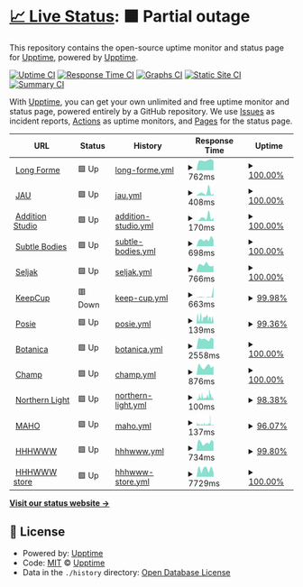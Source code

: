 # [📈 Live Status](https://upptime.github.io/upptime): <!--live status--> **🟧 Partial outage**

This repository contains the open-source uptime monitor and status page for [Upptime](https://upptime.js.org), powered by [Upptime](https://github.com/upptime/upptime).

[![Uptime CI](https://github.com/longforme/longforme-uptime-monitor/workflows/Uptime%20CI/badge.svg)](https://github.com/longforme/longforme-uptime-monitor/actions?query=workflow%3A%22Uptime+CI%22)
[![Response Time CI](https://github.com/longforme/longforme-uptime-monitor/workflows/Response%20Time%20CI/badge.svg)](https://github.com/longforme/longforme-uptime-monitor/actions?query=workflow%3A%22Response+Time+CI%22)
[![Graphs CI](https://github.com/longforme/longforme-uptime-monitor/workflows/Graphs%20CI/badge.svg)](https://github.com/longforme/longforme-uptime-monitor/actions?query=workflow%3A%22Graphs+CI%22)
[![Static Site CI](https://github.com/longforme/longforme-uptime-monitor/workflows/Static%20Site%20CI/badge.svg)](https://github.com/longforme/longforme-uptime-monitor/actions?query=workflow%3A%22Static+Site+CI%22)
[![Summary CI](https://github.com/longforme/longforme-uptime-monitor/workflows/Summary%20CI/badge.svg)](https://github.com/longforme/longforme-uptime-monitor/actions?query=workflow%3A%22Summary+CI%22)

With [Upptime](https://upptime.js.org), you can get your own unlimited and free uptime monitor and status page, powered entirely by a GitHub repository. We use [Issues](https://github.com/upptime/upptime/issues) as incident reports, [Actions](https://github.com/longforme/longforme-uptime-monitor/actions) as uptime monitors, and [Pages](https://upptime.github.io/upptime) for the status page.

<!--start: status pages-->
<!-- This summary is generated by Upptime (https://github.com/upptime/upptime) -->
<!-- Do not edit this manually, your changes will be overwritten -->
<!-- prettier-ignore -->
| URL | Status | History | Response Time | Uptime |
| --- | ------ | ------- | ------------- | ------ |
| <img alt="" src="https://favicons.githubusercontent.com/longforme.com" height="13"> [Long Forme](https://longforme.com) | 🟩 Up | [long-forme.yml](https://github.com/longforme/longforme-uptime-monitor/commits/HEAD/history/long-forme.yml) | <details><summary><img alt="Response time graph" src="./graphs/long-forme/response-time-week.png" height="20"> 762ms</summary><br><a href="https://longforme.github.io/longforme-uptime-monitor/history/long-forme"><img alt="Response time 1347" src="https://img.shields.io/endpoint?url=https%3A%2F%2Fraw.githubusercontent.com%2Flongforme%2Flongforme-uptime-monitor%2FHEAD%2Fapi%2Flong-forme%2Fresponse-time.json"></a><br><a href="https://longforme.github.io/longforme-uptime-monitor/history/long-forme"><img alt="24-hour response time 715" src="https://img.shields.io/endpoint?url=https%3A%2F%2Fraw.githubusercontent.com%2Flongforme%2Flongforme-uptime-monitor%2FHEAD%2Fapi%2Flong-forme%2Fresponse-time-day.json"></a><br><a href="https://longforme.github.io/longforme-uptime-monitor/history/long-forme"><img alt="7-day response time 762" src="https://img.shields.io/endpoint?url=https%3A%2F%2Fraw.githubusercontent.com%2Flongforme%2Flongforme-uptime-monitor%2FHEAD%2Fapi%2Flong-forme%2Fresponse-time-week.json"></a><br><a href="https://longforme.github.io/longforme-uptime-monitor/history/long-forme"><img alt="30-day response time 968" src="https://img.shields.io/endpoint?url=https%3A%2F%2Fraw.githubusercontent.com%2Flongforme%2Flongforme-uptime-monitor%2FHEAD%2Fapi%2Flong-forme%2Fresponse-time-month.json"></a><br><a href="https://longforme.github.io/longforme-uptime-monitor/history/long-forme"><img alt="1-year response time 1347" src="https://img.shields.io/endpoint?url=https%3A%2F%2Fraw.githubusercontent.com%2Flongforme%2Flongforme-uptime-monitor%2FHEAD%2Fapi%2Flong-forme%2Fresponse-time-year.json"></a></details> | <details><summary><a href="https://longforme.github.io/longforme-uptime-monitor/history/long-forme">100.00%</a></summary><a href="https://longforme.github.io/longforme-uptime-monitor/history/long-forme"><img alt="All-time uptime 99.97%" src="https://img.shields.io/endpoint?url=https%3A%2F%2Fraw.githubusercontent.com%2Flongforme%2Flongforme-uptime-monitor%2FHEAD%2Fapi%2Flong-forme%2Fuptime.json"></a><br><a href="https://longforme.github.io/longforme-uptime-monitor/history/long-forme"><img alt="24-hour uptime 100.00%" src="https://img.shields.io/endpoint?url=https%3A%2F%2Fraw.githubusercontent.com%2Flongforme%2Flongforme-uptime-monitor%2FHEAD%2Fapi%2Flong-forme%2Fuptime-day.json"></a><br><a href="https://longforme.github.io/longforme-uptime-monitor/history/long-forme"><img alt="7-day uptime 100.00%" src="https://img.shields.io/endpoint?url=https%3A%2F%2Fraw.githubusercontent.com%2Flongforme%2Flongforme-uptime-monitor%2FHEAD%2Fapi%2Flong-forme%2Fuptime-week.json"></a><br><a href="https://longforme.github.io/longforme-uptime-monitor/history/long-forme"><img alt="30-day uptime 100.00%" src="https://img.shields.io/endpoint?url=https%3A%2F%2Fraw.githubusercontent.com%2Flongforme%2Flongforme-uptime-monitor%2FHEAD%2Fapi%2Flong-forme%2Fuptime-month.json"></a><br><a href="https://longforme.github.io/longforme-uptime-monitor/history/long-forme"><img alt="1-year uptime 99.97%" src="https://img.shields.io/endpoint?url=https%3A%2F%2Fraw.githubusercontent.com%2Flongforme%2Flongforme-uptime-monitor%2FHEAD%2Fapi%2Flong-forme%2Fuptime-year.json"></a></details>
| <img alt="" src="https://favicons.githubusercontent.com/www.jau.co.jp" height="13"> [JAU](https://www.jau.co.jp) | 🟩 Up | [jau.yml](https://github.com/longforme/longforme-uptime-monitor/commits/HEAD/history/jau.yml) | <details><summary><img alt="Response time graph" src="./graphs/jau/response-time-week.png" height="20"> 408ms</summary><br><a href="https://longforme.github.io/longforme-uptime-monitor/history/jau"><img alt="Response time 1452" src="https://img.shields.io/endpoint?url=https%3A%2F%2Fraw.githubusercontent.com%2Flongforme%2Flongforme-uptime-monitor%2FHEAD%2Fapi%2Fjau%2Fresponse-time.json"></a><br><a href="https://longforme.github.io/longforme-uptime-monitor/history/jau"><img alt="24-hour response time 240" src="https://img.shields.io/endpoint?url=https%3A%2F%2Fraw.githubusercontent.com%2Flongforme%2Flongforme-uptime-monitor%2FHEAD%2Fapi%2Fjau%2Fresponse-time-day.json"></a><br><a href="https://longforme.github.io/longforme-uptime-monitor/history/jau"><img alt="7-day response time 408" src="https://img.shields.io/endpoint?url=https%3A%2F%2Fraw.githubusercontent.com%2Flongforme%2Flongforme-uptime-monitor%2FHEAD%2Fapi%2Fjau%2Fresponse-time-week.json"></a><br><a href="https://longforme.github.io/longforme-uptime-monitor/history/jau"><img alt="30-day response time 318" src="https://img.shields.io/endpoint?url=https%3A%2F%2Fraw.githubusercontent.com%2Flongforme%2Flongforme-uptime-monitor%2FHEAD%2Fapi%2Fjau%2Fresponse-time-month.json"></a><br><a href="https://longforme.github.io/longforme-uptime-monitor/history/jau"><img alt="1-year response time 1452" src="https://img.shields.io/endpoint?url=https%3A%2F%2Fraw.githubusercontent.com%2Flongforme%2Flongforme-uptime-monitor%2FHEAD%2Fapi%2Fjau%2Fresponse-time-year.json"></a></details> | <details><summary><a href="https://longforme.github.io/longforme-uptime-monitor/history/jau">100.00%</a></summary><a href="https://longforme.github.io/longforme-uptime-monitor/history/jau"><img alt="All-time uptime 99.94%" src="https://img.shields.io/endpoint?url=https%3A%2F%2Fraw.githubusercontent.com%2Flongforme%2Flongforme-uptime-monitor%2FHEAD%2Fapi%2Fjau%2Fuptime.json"></a><br><a href="https://longforme.github.io/longforme-uptime-monitor/history/jau"><img alt="24-hour uptime 100.00%" src="https://img.shields.io/endpoint?url=https%3A%2F%2Fraw.githubusercontent.com%2Flongforme%2Flongforme-uptime-monitor%2FHEAD%2Fapi%2Fjau%2Fuptime-day.json"></a><br><a href="https://longforme.github.io/longforme-uptime-monitor/history/jau"><img alt="7-day uptime 100.00%" src="https://img.shields.io/endpoint?url=https%3A%2F%2Fraw.githubusercontent.com%2Flongforme%2Flongforme-uptime-monitor%2FHEAD%2Fapi%2Fjau%2Fuptime-week.json"></a><br><a href="https://longforme.github.io/longforme-uptime-monitor/history/jau"><img alt="30-day uptime 100.00%" src="https://img.shields.io/endpoint?url=https%3A%2F%2Fraw.githubusercontent.com%2Flongforme%2Flongforme-uptime-monitor%2FHEAD%2Fapi%2Fjau%2Fuptime-month.json"></a><br><a href="https://longforme.github.io/longforme-uptime-monitor/history/jau"><img alt="1-year uptime 99.94%" src="https://img.shields.io/endpoint?url=https%3A%2F%2Fraw.githubusercontent.com%2Flongforme%2Flongforme-uptime-monitor%2FHEAD%2Fapi%2Fjau%2Fuptime-year.json"></a></details>
| <img alt="" src="https://favicons.githubusercontent.com/additionstudio.jau.co.jp" height="13"> [Addition Studio](https://additionstudio.jau.co.jp) | 🟩 Up | [addition-studio.yml](https://github.com/longforme/longforme-uptime-monitor/commits/HEAD/history/addition-studio.yml) | <details><summary><img alt="Response time graph" src="./graphs/addition-studio/response-time-week.png" height="20"> 170ms</summary><br><a href="https://longforme.github.io/longforme-uptime-monitor/history/addition-studio"><img alt="Response time 2399" src="https://img.shields.io/endpoint?url=https%3A%2F%2Fraw.githubusercontent.com%2Flongforme%2Flongforme-uptime-monitor%2FHEAD%2Fapi%2Faddition-studio%2Fresponse-time.json"></a><br><a href="https://longforme.github.io/longforme-uptime-monitor/history/addition-studio"><img alt="24-hour response time 164" src="https://img.shields.io/endpoint?url=https%3A%2F%2Fraw.githubusercontent.com%2Flongforme%2Flongforme-uptime-monitor%2FHEAD%2Fapi%2Faddition-studio%2Fresponse-time-day.json"></a><br><a href="https://longforme.github.io/longforme-uptime-monitor/history/addition-studio"><img alt="7-day response time 170" src="https://img.shields.io/endpoint?url=https%3A%2F%2Fraw.githubusercontent.com%2Flongforme%2Flongforme-uptime-monitor%2FHEAD%2Fapi%2Faddition-studio%2Fresponse-time-week.json"></a><br><a href="https://longforme.github.io/longforme-uptime-monitor/history/addition-studio"><img alt="30-day response time 157" src="https://img.shields.io/endpoint?url=https%3A%2F%2Fraw.githubusercontent.com%2Flongforme%2Flongforme-uptime-monitor%2FHEAD%2Fapi%2Faddition-studio%2Fresponse-time-month.json"></a><br><a href="https://longforme.github.io/longforme-uptime-monitor/history/addition-studio"><img alt="1-year response time 2399" src="https://img.shields.io/endpoint?url=https%3A%2F%2Fraw.githubusercontent.com%2Flongforme%2Flongforme-uptime-monitor%2FHEAD%2Fapi%2Faddition-studio%2Fresponse-time-year.json"></a></details> | <details><summary><a href="https://longforme.github.io/longforme-uptime-monitor/history/addition-studio">100.00%</a></summary><a href="https://longforme.github.io/longforme-uptime-monitor/history/addition-studio"><img alt="All-time uptime 99.86%" src="https://img.shields.io/endpoint?url=https%3A%2F%2Fraw.githubusercontent.com%2Flongforme%2Flongforme-uptime-monitor%2FHEAD%2Fapi%2Faddition-studio%2Fuptime.json"></a><br><a href="https://longforme.github.io/longforme-uptime-monitor/history/addition-studio"><img alt="24-hour uptime 100.00%" src="https://img.shields.io/endpoint?url=https%3A%2F%2Fraw.githubusercontent.com%2Flongforme%2Flongforme-uptime-monitor%2FHEAD%2Fapi%2Faddition-studio%2Fuptime-day.json"></a><br><a href="https://longforme.github.io/longforme-uptime-monitor/history/addition-studio"><img alt="7-day uptime 100.00%" src="https://img.shields.io/endpoint?url=https%3A%2F%2Fraw.githubusercontent.com%2Flongforme%2Flongforme-uptime-monitor%2FHEAD%2Fapi%2Faddition-studio%2Fuptime-week.json"></a><br><a href="https://longforme.github.io/longforme-uptime-monitor/history/addition-studio"><img alt="30-day uptime 100.00%" src="https://img.shields.io/endpoint?url=https%3A%2F%2Fraw.githubusercontent.com%2Flongforme%2Flongforme-uptime-monitor%2FHEAD%2Fapi%2Faddition-studio%2Fuptime-month.json"></a><br><a href="https://longforme.github.io/longforme-uptime-monitor/history/addition-studio"><img alt="1-year uptime 99.86%" src="https://img.shields.io/endpoint?url=https%3A%2F%2Fraw.githubusercontent.com%2Flongforme%2Flongforme-uptime-monitor%2FHEAD%2Fapi%2Faddition-studio%2Fuptime-year.json"></a></details>
| <img alt="" src="https://favicons.githubusercontent.com/subtle-bodies.jau.co.jp" height="13"> [Subtle Bodies](https://subtle-bodies.jau.co.jp) | 🟩 Up | [subtle-bodies.yml](https://github.com/longforme/longforme-uptime-monitor/commits/HEAD/history/subtle-bodies.yml) | <details><summary><img alt="Response time graph" src="./graphs/subtle-bodies/response-time-week.png" height="20"> 698ms</summary><br><a href="https://longforme.github.io/longforme-uptime-monitor/history/subtle-bodies"><img alt="Response time 2557" src="https://img.shields.io/endpoint?url=https%3A%2F%2Fraw.githubusercontent.com%2Flongforme%2Flongforme-uptime-monitor%2FHEAD%2Fapi%2Fsubtle-bodies%2Fresponse-time.json"></a><br><a href="https://longforme.github.io/longforme-uptime-monitor/history/subtle-bodies"><img alt="24-hour response time 675" src="https://img.shields.io/endpoint?url=https%3A%2F%2Fraw.githubusercontent.com%2Flongforme%2Flongforme-uptime-monitor%2FHEAD%2Fapi%2Fsubtle-bodies%2Fresponse-time-day.json"></a><br><a href="https://longforme.github.io/longforme-uptime-monitor/history/subtle-bodies"><img alt="7-day response time 698" src="https://img.shields.io/endpoint?url=https%3A%2F%2Fraw.githubusercontent.com%2Flongforme%2Flongforme-uptime-monitor%2FHEAD%2Fapi%2Fsubtle-bodies%2Fresponse-time-week.json"></a><br><a href="https://longforme.github.io/longforme-uptime-monitor/history/subtle-bodies"><img alt="30-day response time 914" src="https://img.shields.io/endpoint?url=https%3A%2F%2Fraw.githubusercontent.com%2Flongforme%2Flongforme-uptime-monitor%2FHEAD%2Fapi%2Fsubtle-bodies%2Fresponse-time-month.json"></a><br><a href="https://longforme.github.io/longforme-uptime-monitor/history/subtle-bodies"><img alt="1-year response time 2557" src="https://img.shields.io/endpoint?url=https%3A%2F%2Fraw.githubusercontent.com%2Flongforme%2Flongforme-uptime-monitor%2FHEAD%2Fapi%2Fsubtle-bodies%2Fresponse-time-year.json"></a></details> | <details><summary><a href="https://longforme.github.io/longforme-uptime-monitor/history/subtle-bodies">100.00%</a></summary><a href="https://longforme.github.io/longforme-uptime-monitor/history/subtle-bodies"><img alt="All-time uptime 99.82%" src="https://img.shields.io/endpoint?url=https%3A%2F%2Fraw.githubusercontent.com%2Flongforme%2Flongforme-uptime-monitor%2FHEAD%2Fapi%2Fsubtle-bodies%2Fuptime.json"></a><br><a href="https://longforme.github.io/longforme-uptime-monitor/history/subtle-bodies"><img alt="24-hour uptime 100.00%" src="https://img.shields.io/endpoint?url=https%3A%2F%2Fraw.githubusercontent.com%2Flongforme%2Flongforme-uptime-monitor%2FHEAD%2Fapi%2Fsubtle-bodies%2Fuptime-day.json"></a><br><a href="https://longforme.github.io/longforme-uptime-monitor/history/subtle-bodies"><img alt="7-day uptime 100.00%" src="https://img.shields.io/endpoint?url=https%3A%2F%2Fraw.githubusercontent.com%2Flongforme%2Flongforme-uptime-monitor%2FHEAD%2Fapi%2Fsubtle-bodies%2Fuptime-week.json"></a><br><a href="https://longforme.github.io/longforme-uptime-monitor/history/subtle-bodies"><img alt="30-day uptime 100.00%" src="https://img.shields.io/endpoint?url=https%3A%2F%2Fraw.githubusercontent.com%2Flongforme%2Flongforme-uptime-monitor%2FHEAD%2Fapi%2Fsubtle-bodies%2Fuptime-month.json"></a><br><a href="https://longforme.github.io/longforme-uptime-monitor/history/subtle-bodies"><img alt="1-year uptime 99.82%" src="https://img.shields.io/endpoint?url=https%3A%2F%2Fraw.githubusercontent.com%2Flongforme%2Flongforme-uptime-monitor%2FHEAD%2Fapi%2Fsubtle-bodies%2Fuptime-year.json"></a></details>
| <img alt="" src="https://favicons.githubusercontent.com/seljak.jau.co.jp" height="13"> [Seljak](https://seljak.jau.co.jp) | 🟩 Up | [seljak.yml](https://github.com/longforme/longforme-uptime-monitor/commits/HEAD/history/seljak.yml) | <details><summary><img alt="Response time graph" src="./graphs/seljak/response-time-week.png" height="20"> 766ms</summary><br><a href="https://longforme.github.io/longforme-uptime-monitor/history/seljak"><img alt="Response time 1718" src="https://img.shields.io/endpoint?url=https%3A%2F%2Fraw.githubusercontent.com%2Flongforme%2Flongforme-uptime-monitor%2FHEAD%2Fapi%2Fseljak%2Fresponse-time.json"></a><br><a href="https://longforme.github.io/longforme-uptime-monitor/history/seljak"><img alt="24-hour response time 683" src="https://img.shields.io/endpoint?url=https%3A%2F%2Fraw.githubusercontent.com%2Flongforme%2Flongforme-uptime-monitor%2FHEAD%2Fapi%2Fseljak%2Fresponse-time-day.json"></a><br><a href="https://longforme.github.io/longforme-uptime-monitor/history/seljak"><img alt="7-day response time 766" src="https://img.shields.io/endpoint?url=https%3A%2F%2Fraw.githubusercontent.com%2Flongforme%2Flongforme-uptime-monitor%2FHEAD%2Fapi%2Fseljak%2Fresponse-time-week.json"></a><br><a href="https://longforme.github.io/longforme-uptime-monitor/history/seljak"><img alt="30-day response time 885" src="https://img.shields.io/endpoint?url=https%3A%2F%2Fraw.githubusercontent.com%2Flongforme%2Flongforme-uptime-monitor%2FHEAD%2Fapi%2Fseljak%2Fresponse-time-month.json"></a><br><a href="https://longforme.github.io/longforme-uptime-monitor/history/seljak"><img alt="1-year response time 1718" src="https://img.shields.io/endpoint?url=https%3A%2F%2Fraw.githubusercontent.com%2Flongforme%2Flongforme-uptime-monitor%2FHEAD%2Fapi%2Fseljak%2Fresponse-time-year.json"></a></details> | <details><summary><a href="https://longforme.github.io/longforme-uptime-monitor/history/seljak">100.00%</a></summary><a href="https://longforme.github.io/longforme-uptime-monitor/history/seljak"><img alt="All-time uptime 99.92%" src="https://img.shields.io/endpoint?url=https%3A%2F%2Fraw.githubusercontent.com%2Flongforme%2Flongforme-uptime-monitor%2FHEAD%2Fapi%2Fseljak%2Fuptime.json"></a><br><a href="https://longforme.github.io/longforme-uptime-monitor/history/seljak"><img alt="24-hour uptime 100.00%" src="https://img.shields.io/endpoint?url=https%3A%2F%2Fraw.githubusercontent.com%2Flongforme%2Flongforme-uptime-monitor%2FHEAD%2Fapi%2Fseljak%2Fuptime-day.json"></a><br><a href="https://longforme.github.io/longforme-uptime-monitor/history/seljak"><img alt="7-day uptime 100.00%" src="https://img.shields.io/endpoint?url=https%3A%2F%2Fraw.githubusercontent.com%2Flongforme%2Flongforme-uptime-monitor%2FHEAD%2Fapi%2Fseljak%2Fuptime-week.json"></a><br><a href="https://longforme.github.io/longforme-uptime-monitor/history/seljak"><img alt="30-day uptime 100.00%" src="https://img.shields.io/endpoint?url=https%3A%2F%2Fraw.githubusercontent.com%2Flongforme%2Flongforme-uptime-monitor%2FHEAD%2Fapi%2Fseljak%2Fuptime-month.json"></a><br><a href="https://longforme.github.io/longforme-uptime-monitor/history/seljak"><img alt="1-year uptime 99.92%" src="https://img.shields.io/endpoint?url=https%3A%2F%2Fraw.githubusercontent.com%2Flongforme%2Flongforme-uptime-monitor%2FHEAD%2Fapi%2Fseljak%2Fuptime-year.json"></a></details>
| <img alt="" src="https://favicons.githubusercontent.com/keepcup.eco.jau.co.jp" height="13"> [KeepCup](https://keepcup.eco.jau.co.jp) | 🟥 Down | [keep-cup.yml](https://github.com/longforme/longforme-uptime-monitor/commits/HEAD/history/keep-cup.yml) | <details><summary><img alt="Response time graph" src="./graphs/keep-cup/response-time-week.png" height="20"> 663ms</summary><br><a href="https://longforme.github.io/longforme-uptime-monitor/history/keep-cup"><img alt="Response time 185" src="https://img.shields.io/endpoint?url=https%3A%2F%2Fraw.githubusercontent.com%2Flongforme%2Flongforme-uptime-monitor%2FHEAD%2Fapi%2Fkeep-cup%2Fresponse-time.json"></a><br><a href="https://longforme.github.io/longforme-uptime-monitor/history/keep-cup"><img alt="24-hour response time 3913" src="https://img.shields.io/endpoint?url=https%3A%2F%2Fraw.githubusercontent.com%2Flongforme%2Flongforme-uptime-monitor%2FHEAD%2Fapi%2Fkeep-cup%2Fresponse-time-day.json"></a><br><a href="https://longforme.github.io/longforme-uptime-monitor/history/keep-cup"><img alt="7-day response time 663" src="https://img.shields.io/endpoint?url=https%3A%2F%2Fraw.githubusercontent.com%2Flongforme%2Flongforme-uptime-monitor%2FHEAD%2Fapi%2Fkeep-cup%2Fresponse-time-week.json"></a><br><a href="https://longforme.github.io/longforme-uptime-monitor/history/keep-cup"><img alt="30-day response time 209" src="https://img.shields.io/endpoint?url=https%3A%2F%2Fraw.githubusercontent.com%2Flongforme%2Flongforme-uptime-monitor%2FHEAD%2Fapi%2Fkeep-cup%2Fresponse-time-month.json"></a><br><a href="https://longforme.github.io/longforme-uptime-monitor/history/keep-cup"><img alt="1-year response time 185" src="https://img.shields.io/endpoint?url=https%3A%2F%2Fraw.githubusercontent.com%2Flongforme%2Flongforme-uptime-monitor%2FHEAD%2Fapi%2Fkeep-cup%2Fresponse-time-year.json"></a></details> | <details><summary><a href="https://longforme.github.io/longforme-uptime-monitor/history/keep-cup">99.98%</a></summary><a href="https://longforme.github.io/longforme-uptime-monitor/history/keep-cup"><img alt="All-time uptime 99.70%" src="https://img.shields.io/endpoint?url=https%3A%2F%2Fraw.githubusercontent.com%2Flongforme%2Flongforme-uptime-monitor%2FHEAD%2Fapi%2Fkeep-cup%2Fuptime.json"></a><br><a href="https://longforme.github.io/longforme-uptime-monitor/history/keep-cup"><img alt="24-hour uptime 99.89%" src="https://img.shields.io/endpoint?url=https%3A%2F%2Fraw.githubusercontent.com%2Flongforme%2Flongforme-uptime-monitor%2FHEAD%2Fapi%2Fkeep-cup%2Fuptime-day.json"></a><br><a href="https://longforme.github.io/longforme-uptime-monitor/history/keep-cup"><img alt="7-day uptime 99.98%" src="https://img.shields.io/endpoint?url=https%3A%2F%2Fraw.githubusercontent.com%2Flongforme%2Flongforme-uptime-monitor%2FHEAD%2Fapi%2Fkeep-cup%2Fuptime-week.json"></a><br><a href="https://longforme.github.io/longforme-uptime-monitor/history/keep-cup"><img alt="30-day uptime 98.07%" src="https://img.shields.io/endpoint?url=https%3A%2F%2Fraw.githubusercontent.com%2Flongforme%2Flongforme-uptime-monitor%2FHEAD%2Fapi%2Fkeep-cup%2Fuptime-month.json"></a><br><a href="https://longforme.github.io/longforme-uptime-monitor/history/keep-cup"><img alt="1-year uptime 99.70%" src="https://img.shields.io/endpoint?url=https%3A%2F%2Fraw.githubusercontent.com%2Flongforme%2Flongforme-uptime-monitor%2FHEAD%2Fapi%2Fkeep-cup%2Fuptime-year.json"></a></details>
| <img alt="" src="https://favicons.githubusercontent.com/posie.jau.co.jp" height="13"> [Posie](https://posie.jau.co.jp) | 🟩 Up | [posie.yml](https://github.com/longforme/longforme-uptime-monitor/commits/HEAD/history/posie.yml) | <details><summary><img alt="Response time graph" src="./graphs/posie/response-time-week.png" height="20"> 139ms</summary><br><a href="https://longforme.github.io/longforme-uptime-monitor/history/posie"><img alt="Response time 159" src="https://img.shields.io/endpoint?url=https%3A%2F%2Fraw.githubusercontent.com%2Flongforme%2Flongforme-uptime-monitor%2FHEAD%2Fapi%2Fposie%2Fresponse-time.json"></a><br><a href="https://longforme.github.io/longforme-uptime-monitor/history/posie"><img alt="24-hour response time 97" src="https://img.shields.io/endpoint?url=https%3A%2F%2Fraw.githubusercontent.com%2Flongforme%2Flongforme-uptime-monitor%2FHEAD%2Fapi%2Fposie%2Fresponse-time-day.json"></a><br><a href="https://longforme.github.io/longforme-uptime-monitor/history/posie"><img alt="7-day response time 139" src="https://img.shields.io/endpoint?url=https%3A%2F%2Fraw.githubusercontent.com%2Flongforme%2Flongforme-uptime-monitor%2FHEAD%2Fapi%2Fposie%2Fresponse-time-week.json"></a><br><a href="https://longforme.github.io/longforme-uptime-monitor/history/posie"><img alt="30-day response time 131" src="https://img.shields.io/endpoint?url=https%3A%2F%2Fraw.githubusercontent.com%2Flongforme%2Flongforme-uptime-monitor%2FHEAD%2Fapi%2Fposie%2Fresponse-time-month.json"></a><br><a href="https://longforme.github.io/longforme-uptime-monitor/history/posie"><img alt="1-year response time 159" src="https://img.shields.io/endpoint?url=https%3A%2F%2Fraw.githubusercontent.com%2Flongforme%2Flongforme-uptime-monitor%2FHEAD%2Fapi%2Fposie%2Fresponse-time-year.json"></a></details> | <details><summary><a href="https://longforme.github.io/longforme-uptime-monitor/history/posie">99.36%</a></summary><a href="https://longforme.github.io/longforme-uptime-monitor/history/posie"><img alt="All-time uptime 99.43%" src="https://img.shields.io/endpoint?url=https%3A%2F%2Fraw.githubusercontent.com%2Flongforme%2Flongforme-uptime-monitor%2FHEAD%2Fapi%2Fposie%2Fuptime.json"></a><br><a href="https://longforme.github.io/longforme-uptime-monitor/history/posie"><img alt="24-hour uptime 98.78%" src="https://img.shields.io/endpoint?url=https%3A%2F%2Fraw.githubusercontent.com%2Flongforme%2Flongforme-uptime-monitor%2FHEAD%2Fapi%2Fposie%2Fuptime-day.json"></a><br><a href="https://longforme.github.io/longforme-uptime-monitor/history/posie"><img alt="7-day uptime 99.36%" src="https://img.shields.io/endpoint?url=https%3A%2F%2Fraw.githubusercontent.com%2Flongforme%2Flongforme-uptime-monitor%2FHEAD%2Fapi%2Fposie%2Fuptime-week.json"></a><br><a href="https://longforme.github.io/longforme-uptime-monitor/history/posie"><img alt="30-day uptime 94.40%" src="https://img.shields.io/endpoint?url=https%3A%2F%2Fraw.githubusercontent.com%2Flongforme%2Flongforme-uptime-monitor%2FHEAD%2Fapi%2Fposie%2Fuptime-month.json"></a><br><a href="https://longforme.github.io/longforme-uptime-monitor/history/posie"><img alt="1-year uptime 99.43%" src="https://img.shields.io/endpoint?url=https%3A%2F%2Fraw.githubusercontent.com%2Flongforme%2Flongforme-uptime-monitor%2FHEAD%2Fapi%2Fposie%2Fuptime-year.json"></a></details>
| <img alt="" src="https://favicons.githubusercontent.com/botanica.jau.co.jp" height="13"> [Botanica](https://botanica.jau.co.jp) | 🟩 Up | [botanica.yml](https://github.com/longforme/longforme-uptime-monitor/commits/HEAD/history/botanica.yml) | <details><summary><img alt="Response time graph" src="./graphs/botanica/response-time-week.png" height="20"> 2558ms</summary><br><a href="https://longforme.github.io/longforme-uptime-monitor/history/botanica"><img alt="Response time 4442" src="https://img.shields.io/endpoint?url=https%3A%2F%2Fraw.githubusercontent.com%2Flongforme%2Flongforme-uptime-monitor%2FHEAD%2Fapi%2Fbotanica%2Fresponse-time.json"></a><br><a href="https://longforme.github.io/longforme-uptime-monitor/history/botanica"><img alt="24-hour response time 2517" src="https://img.shields.io/endpoint?url=https%3A%2F%2Fraw.githubusercontent.com%2Flongforme%2Flongforme-uptime-monitor%2FHEAD%2Fapi%2Fbotanica%2Fresponse-time-day.json"></a><br><a href="https://longforme.github.io/longforme-uptime-monitor/history/botanica"><img alt="7-day response time 2558" src="https://img.shields.io/endpoint?url=https%3A%2F%2Fraw.githubusercontent.com%2Flongforme%2Flongforme-uptime-monitor%2FHEAD%2Fapi%2Fbotanica%2Fresponse-time-week.json"></a><br><a href="https://longforme.github.io/longforme-uptime-monitor/history/botanica"><img alt="30-day response time 3049" src="https://img.shields.io/endpoint?url=https%3A%2F%2Fraw.githubusercontent.com%2Flongforme%2Flongforme-uptime-monitor%2FHEAD%2Fapi%2Fbotanica%2Fresponse-time-month.json"></a><br><a href="https://longforme.github.io/longforme-uptime-monitor/history/botanica"><img alt="1-year response time 4442" src="https://img.shields.io/endpoint?url=https%3A%2F%2Fraw.githubusercontent.com%2Flongforme%2Flongforme-uptime-monitor%2FHEAD%2Fapi%2Fbotanica%2Fresponse-time-year.json"></a></details> | <details><summary><a href="https://longforme.github.io/longforme-uptime-monitor/history/botanica">100.00%</a></summary><a href="https://longforme.github.io/longforme-uptime-monitor/history/botanica"><img alt="All-time uptime 99.86%" src="https://img.shields.io/endpoint?url=https%3A%2F%2Fraw.githubusercontent.com%2Flongforme%2Flongforme-uptime-monitor%2FHEAD%2Fapi%2Fbotanica%2Fuptime.json"></a><br><a href="https://longforme.github.io/longforme-uptime-monitor/history/botanica"><img alt="24-hour uptime 100.00%" src="https://img.shields.io/endpoint?url=https%3A%2F%2Fraw.githubusercontent.com%2Flongforme%2Flongforme-uptime-monitor%2FHEAD%2Fapi%2Fbotanica%2Fuptime-day.json"></a><br><a href="https://longforme.github.io/longforme-uptime-monitor/history/botanica"><img alt="7-day uptime 100.00%" src="https://img.shields.io/endpoint?url=https%3A%2F%2Fraw.githubusercontent.com%2Flongforme%2Flongforme-uptime-monitor%2FHEAD%2Fapi%2Fbotanica%2Fuptime-week.json"></a><br><a href="https://longforme.github.io/longforme-uptime-monitor/history/botanica"><img alt="30-day uptime 100.00%" src="https://img.shields.io/endpoint?url=https%3A%2F%2Fraw.githubusercontent.com%2Flongforme%2Flongforme-uptime-monitor%2FHEAD%2Fapi%2Fbotanica%2Fuptime-month.json"></a><br><a href="https://longforme.github.io/longforme-uptime-monitor/history/botanica"><img alt="1-year uptime 99.86%" src="https://img.shields.io/endpoint?url=https%3A%2F%2Fraw.githubusercontent.com%2Flongforme%2Flongforme-uptime-monitor%2FHEAD%2Fapi%2Fbotanica%2Fuptime-year.json"></a></details>
| <img alt="" src="https://favicons.githubusercontent.com/champ.jau.co.jp" height="13"> [Champ](https://champ.jau.co.jp) | 🟩 Up | [champ.yml](https://github.com/longforme/longforme-uptime-monitor/commits/HEAD/history/champ.yml) | <details><summary><img alt="Response time graph" src="./graphs/champ/response-time-week.png" height="20"> 876ms</summary><br><a href="https://longforme.github.io/longforme-uptime-monitor/history/champ"><img alt="Response time 1552" src="https://img.shields.io/endpoint?url=https%3A%2F%2Fraw.githubusercontent.com%2Flongforme%2Flongforme-uptime-monitor%2FHEAD%2Fapi%2Fchamp%2Fresponse-time.json"></a><br><a href="https://longforme.github.io/longforme-uptime-monitor/history/champ"><img alt="24-hour response time 919" src="https://img.shields.io/endpoint?url=https%3A%2F%2Fraw.githubusercontent.com%2Flongforme%2Flongforme-uptime-monitor%2FHEAD%2Fapi%2Fchamp%2Fresponse-time-day.json"></a><br><a href="https://longforme.github.io/longforme-uptime-monitor/history/champ"><img alt="7-day response time 876" src="https://img.shields.io/endpoint?url=https%3A%2F%2Fraw.githubusercontent.com%2Flongforme%2Flongforme-uptime-monitor%2FHEAD%2Fapi%2Fchamp%2Fresponse-time-week.json"></a><br><a href="https://longforme.github.io/longforme-uptime-monitor/history/champ"><img alt="30-day response time 957" src="https://img.shields.io/endpoint?url=https%3A%2F%2Fraw.githubusercontent.com%2Flongforme%2Flongforme-uptime-monitor%2FHEAD%2Fapi%2Fchamp%2Fresponse-time-month.json"></a><br><a href="https://longforme.github.io/longforme-uptime-monitor/history/champ"><img alt="1-year response time 1552" src="https://img.shields.io/endpoint?url=https%3A%2F%2Fraw.githubusercontent.com%2Flongforme%2Flongforme-uptime-monitor%2FHEAD%2Fapi%2Fchamp%2Fresponse-time-year.json"></a></details> | <details><summary><a href="https://longforme.github.io/longforme-uptime-monitor/history/champ">100.00%</a></summary><a href="https://longforme.github.io/longforme-uptime-monitor/history/champ"><img alt="All-time uptime 99.94%" src="https://img.shields.io/endpoint?url=https%3A%2F%2Fraw.githubusercontent.com%2Flongforme%2Flongforme-uptime-monitor%2FHEAD%2Fapi%2Fchamp%2Fuptime.json"></a><br><a href="https://longforme.github.io/longforme-uptime-monitor/history/champ"><img alt="24-hour uptime 100.00%" src="https://img.shields.io/endpoint?url=https%3A%2F%2Fraw.githubusercontent.com%2Flongforme%2Flongforme-uptime-monitor%2FHEAD%2Fapi%2Fchamp%2Fuptime-day.json"></a><br><a href="https://longforme.github.io/longforme-uptime-monitor/history/champ"><img alt="7-day uptime 100.00%" src="https://img.shields.io/endpoint?url=https%3A%2F%2Fraw.githubusercontent.com%2Flongforme%2Flongforme-uptime-monitor%2FHEAD%2Fapi%2Fchamp%2Fuptime-week.json"></a><br><a href="https://longforme.github.io/longforme-uptime-monitor/history/champ"><img alt="30-day uptime 100.00%" src="https://img.shields.io/endpoint?url=https%3A%2F%2Fraw.githubusercontent.com%2Flongforme%2Flongforme-uptime-monitor%2FHEAD%2Fapi%2Fchamp%2Fuptime-month.json"></a><br><a href="https://longforme.github.io/longforme-uptime-monitor/history/champ"><img alt="1-year uptime 99.94%" src="https://img.shields.io/endpoint?url=https%3A%2F%2Fraw.githubusercontent.com%2Flongforme%2Flongforme-uptime-monitor%2FHEAD%2Fapi%2Fchamp%2Fuptime-year.json"></a></details>
| <img alt="" src="https://favicons.githubusercontent.com/northernlight.jau.co.jp" height="13"> [Northern Light](https://northernlight.jau.co.jp) | 🟩 Up | [northern-light.yml](https://github.com/longforme/longforme-uptime-monitor/commits/HEAD/history/northern-light.yml) | <details><summary><img alt="Response time graph" src="./graphs/northern-light/response-time-week.png" height="20"> 100ms</summary><br><a href="https://longforme.github.io/longforme-uptime-monitor/history/northern-light"><img alt="Response time 252" src="https://img.shields.io/endpoint?url=https%3A%2F%2Fraw.githubusercontent.com%2Flongforme%2Flongforme-uptime-monitor%2FHEAD%2Fapi%2Fnorthern-light%2Fresponse-time.json"></a><br><a href="https://longforme.github.io/longforme-uptime-monitor/history/northern-light"><img alt="24-hour response time 96" src="https://img.shields.io/endpoint?url=https%3A%2F%2Fraw.githubusercontent.com%2Flongforme%2Flongforme-uptime-monitor%2FHEAD%2Fapi%2Fnorthern-light%2Fresponse-time-day.json"></a><br><a href="https://longforme.github.io/longforme-uptime-monitor/history/northern-light"><img alt="7-day response time 100" src="https://img.shields.io/endpoint?url=https%3A%2F%2Fraw.githubusercontent.com%2Flongforme%2Flongforme-uptime-monitor%2FHEAD%2Fapi%2Fnorthern-light%2Fresponse-time-week.json"></a><br><a href="https://longforme.github.io/longforme-uptime-monitor/history/northern-light"><img alt="30-day response time 185" src="https://img.shields.io/endpoint?url=https%3A%2F%2Fraw.githubusercontent.com%2Flongforme%2Flongforme-uptime-monitor%2FHEAD%2Fapi%2Fnorthern-light%2Fresponse-time-month.json"></a><br><a href="https://longforme.github.io/longforme-uptime-monitor/history/northern-light"><img alt="1-year response time 252" src="https://img.shields.io/endpoint?url=https%3A%2F%2Fraw.githubusercontent.com%2Flongforme%2Flongforme-uptime-monitor%2FHEAD%2Fapi%2Fnorthern-light%2Fresponse-time-year.json"></a></details> | <details><summary><a href="https://longforme.github.io/longforme-uptime-monitor/history/northern-light">98.38%</a></summary><a href="https://longforme.github.io/longforme-uptime-monitor/history/northern-light"><img alt="All-time uptime 99.50%" src="https://img.shields.io/endpoint?url=https%3A%2F%2Fraw.githubusercontent.com%2Flongforme%2Flongforme-uptime-monitor%2FHEAD%2Fapi%2Fnorthern-light%2Fuptime.json"></a><br><a href="https://longforme.github.io/longforme-uptime-monitor/history/northern-light"><img alt="24-hour uptime 97.70%" src="https://img.shields.io/endpoint?url=https%3A%2F%2Fraw.githubusercontent.com%2Flongforme%2Flongforme-uptime-monitor%2FHEAD%2Fapi%2Fnorthern-light%2Fuptime-day.json"></a><br><a href="https://longforme.github.io/longforme-uptime-monitor/history/northern-light"><img alt="7-day uptime 98.38%" src="https://img.shields.io/endpoint?url=https%3A%2F%2Fraw.githubusercontent.com%2Flongforme%2Flongforme-uptime-monitor%2FHEAD%2Fapi%2Fnorthern-light%2Fuptime-week.json"></a><br><a href="https://longforme.github.io/longforme-uptime-monitor/history/northern-light"><img alt="30-day uptime 97.03%" src="https://img.shields.io/endpoint?url=https%3A%2F%2Fraw.githubusercontent.com%2Flongforme%2Flongforme-uptime-monitor%2FHEAD%2Fapi%2Fnorthern-light%2Fuptime-month.json"></a><br><a href="https://longforme.github.io/longforme-uptime-monitor/history/northern-light"><img alt="1-year uptime 99.50%" src="https://img.shields.io/endpoint?url=https%3A%2F%2Fraw.githubusercontent.com%2Flongforme%2Flongforme-uptime-monitor%2FHEAD%2Fapi%2Fnorthern-light%2Fuptime-year.json"></a></details>
| <img alt="" src="https://favicons.githubusercontent.com/maho.jau.co.jp" height="13"> [MAHO](https://maho.jau.co.jp) | 🟩 Up | [maho.yml](https://github.com/longforme/longforme-uptime-monitor/commits/HEAD/history/maho.yml) | <details><summary><img alt="Response time graph" src="./graphs/maho/response-time-week.png" height="20"> 137ms</summary><br><a href="https://longforme.github.io/longforme-uptime-monitor/history/maho"><img alt="Response time 210" src="https://img.shields.io/endpoint?url=https%3A%2F%2Fraw.githubusercontent.com%2Flongforme%2Flongforme-uptime-monitor%2FHEAD%2Fapi%2Fmaho%2Fresponse-time.json"></a><br><a href="https://longforme.github.io/longforme-uptime-monitor/history/maho"><img alt="24-hour response time 66" src="https://img.shields.io/endpoint?url=https%3A%2F%2Fraw.githubusercontent.com%2Flongforme%2Flongforme-uptime-monitor%2FHEAD%2Fapi%2Fmaho%2Fresponse-time-day.json"></a><br><a href="https://longforme.github.io/longforme-uptime-monitor/history/maho"><img alt="7-day response time 137" src="https://img.shields.io/endpoint?url=https%3A%2F%2Fraw.githubusercontent.com%2Flongforme%2Flongforme-uptime-monitor%2FHEAD%2Fapi%2Fmaho%2Fresponse-time-week.json"></a><br><a href="https://longforme.github.io/longforme-uptime-monitor/history/maho"><img alt="30-day response time 134" src="https://img.shields.io/endpoint?url=https%3A%2F%2Fraw.githubusercontent.com%2Flongforme%2Flongforme-uptime-monitor%2FHEAD%2Fapi%2Fmaho%2Fresponse-time-month.json"></a><br><a href="https://longforme.github.io/longforme-uptime-monitor/history/maho"><img alt="1-year response time 210" src="https://img.shields.io/endpoint?url=https%3A%2F%2Fraw.githubusercontent.com%2Flongforme%2Flongforme-uptime-monitor%2FHEAD%2Fapi%2Fmaho%2Fresponse-time-year.json"></a></details> | <details><summary><a href="https://longforme.github.io/longforme-uptime-monitor/history/maho">96.07%</a></summary><a href="https://longforme.github.io/longforme-uptime-monitor/history/maho"><img alt="All-time uptime 98.99%" src="https://img.shields.io/endpoint?url=https%3A%2F%2Fraw.githubusercontent.com%2Flongforme%2Flongforme-uptime-monitor%2FHEAD%2Fapi%2Fmaho%2Fuptime.json"></a><br><a href="https://longforme.github.io/longforme-uptime-monitor/history/maho"><img alt="24-hour uptime 97.42%" src="https://img.shields.io/endpoint?url=https%3A%2F%2Fraw.githubusercontent.com%2Flongforme%2Flongforme-uptime-monitor%2FHEAD%2Fapi%2Fmaho%2Fuptime-day.json"></a><br><a href="https://longforme.github.io/longforme-uptime-monitor/history/maho"><img alt="7-day uptime 96.07%" src="https://img.shields.io/endpoint?url=https%3A%2F%2Fraw.githubusercontent.com%2Flongforme%2Flongforme-uptime-monitor%2FHEAD%2Fapi%2Fmaho%2Fuptime-week.json"></a><br><a href="https://longforme.github.io/longforme-uptime-monitor/history/maho"><img alt="30-day uptime 94.98%" src="https://img.shields.io/endpoint?url=https%3A%2F%2Fraw.githubusercontent.com%2Flongforme%2Flongforme-uptime-monitor%2FHEAD%2Fapi%2Fmaho%2Fuptime-month.json"></a><br><a href="https://longforme.github.io/longforme-uptime-monitor/history/maho"><img alt="1-year uptime 98.99%" src="https://img.shields.io/endpoint?url=https%3A%2F%2Fraw.githubusercontent.com%2Flongforme%2Flongforme-uptime-monitor%2FHEAD%2Fapi%2Fmaho%2Fuptime-year.json"></a></details>
| <img alt="" src="https://favicons.githubusercontent.com/hhhwww.jp" height="13"> [HHHWWW](https://hhhwww.jp) | 🟩 Up | [hhhwww.yml](https://github.com/longforme/longforme-uptime-monitor/commits/HEAD/history/hhhwww.yml) | <details><summary><img alt="Response time graph" src="./graphs/hhhwww/response-time-week.png" height="20"> 734ms</summary><br><a href="https://longforme.github.io/longforme-uptime-monitor/history/hhhwww"><img alt="Response time 846" src="https://img.shields.io/endpoint?url=https%3A%2F%2Fraw.githubusercontent.com%2Flongforme%2Flongforme-uptime-monitor%2FHEAD%2Fapi%2Fhhhwww%2Fresponse-time.json"></a><br><a href="https://longforme.github.io/longforme-uptime-monitor/history/hhhwww"><img alt="24-hour response time 791" src="https://img.shields.io/endpoint?url=https%3A%2F%2Fraw.githubusercontent.com%2Flongforme%2Flongforme-uptime-monitor%2FHEAD%2Fapi%2Fhhhwww%2Fresponse-time-day.json"></a><br><a href="https://longforme.github.io/longforme-uptime-monitor/history/hhhwww"><img alt="7-day response time 734" src="https://img.shields.io/endpoint?url=https%3A%2F%2Fraw.githubusercontent.com%2Flongforme%2Flongforme-uptime-monitor%2FHEAD%2Fapi%2Fhhhwww%2Fresponse-time-week.json"></a><br><a href="https://longforme.github.io/longforme-uptime-monitor/history/hhhwww"><img alt="30-day response time 796" src="https://img.shields.io/endpoint?url=https%3A%2F%2Fraw.githubusercontent.com%2Flongforme%2Flongforme-uptime-monitor%2FHEAD%2Fapi%2Fhhhwww%2Fresponse-time-month.json"></a><br><a href="https://longforme.github.io/longforme-uptime-monitor/history/hhhwww"><img alt="1-year response time 846" src="https://img.shields.io/endpoint?url=https%3A%2F%2Fraw.githubusercontent.com%2Flongforme%2Flongforme-uptime-monitor%2FHEAD%2Fapi%2Fhhhwww%2Fresponse-time-year.json"></a></details> | <details><summary><a href="https://longforme.github.io/longforme-uptime-monitor/history/hhhwww">99.80%</a></summary><a href="https://longforme.github.io/longforme-uptime-monitor/history/hhhwww"><img alt="All-time uptime 99.96%" src="https://img.shields.io/endpoint?url=https%3A%2F%2Fraw.githubusercontent.com%2Flongforme%2Flongforme-uptime-monitor%2FHEAD%2Fapi%2Fhhhwww%2Fuptime.json"></a><br><a href="https://longforme.github.io/longforme-uptime-monitor/history/hhhwww"><img alt="24-hour uptime 100.00%" src="https://img.shields.io/endpoint?url=https%3A%2F%2Fraw.githubusercontent.com%2Flongforme%2Flongforme-uptime-monitor%2FHEAD%2Fapi%2Fhhhwww%2Fuptime-day.json"></a><br><a href="https://longforme.github.io/longforme-uptime-monitor/history/hhhwww"><img alt="7-day uptime 99.80%" src="https://img.shields.io/endpoint?url=https%3A%2F%2Fraw.githubusercontent.com%2Flongforme%2Flongforme-uptime-monitor%2FHEAD%2Fapi%2Fhhhwww%2Fuptime-week.json"></a><br><a href="https://longforme.github.io/longforme-uptime-monitor/history/hhhwww"><img alt="30-day uptime 99.91%" src="https://img.shields.io/endpoint?url=https%3A%2F%2Fraw.githubusercontent.com%2Flongforme%2Flongforme-uptime-monitor%2FHEAD%2Fapi%2Fhhhwww%2Fuptime-month.json"></a><br><a href="https://longforme.github.io/longforme-uptime-monitor/history/hhhwww"><img alt="1-year uptime 99.96%" src="https://img.shields.io/endpoint?url=https%3A%2F%2Fraw.githubusercontent.com%2Flongforme%2Flongforme-uptime-monitor%2FHEAD%2Fapi%2Fhhhwww%2Fuptime-year.json"></a></details>
| <img alt="" src="https://favicons.githubusercontent.com/hhhwww.jau.co.jp" height="13"> [HHHWWW store](https://hhhwww.jau.co.jp) | 🟩 Up | [hhhwww-store.yml](https://github.com/longforme/longforme-uptime-monitor/commits/HEAD/history/hhhwww-store.yml) | <details><summary><img alt="Response time graph" src="./graphs/hhhwww-store/response-time-week.png" height="20"> 7729ms</summary><br><a href="https://longforme.github.io/longforme-uptime-monitor/history/hhhwww-store"><img alt="Response time 8023" src="https://img.shields.io/endpoint?url=https%3A%2F%2Fraw.githubusercontent.com%2Flongforme%2Flongforme-uptime-monitor%2FHEAD%2Fapi%2Fhhhwww-store%2Fresponse-time.json"></a><br><a href="https://longforme.github.io/longforme-uptime-monitor/history/hhhwww-store"><img alt="24-hour response time 4398" src="https://img.shields.io/endpoint?url=https%3A%2F%2Fraw.githubusercontent.com%2Flongforme%2Flongforme-uptime-monitor%2FHEAD%2Fapi%2Fhhhwww-store%2Fresponse-time-day.json"></a><br><a href="https://longforme.github.io/longforme-uptime-monitor/history/hhhwww-store"><img alt="7-day response time 7729" src="https://img.shields.io/endpoint?url=https%3A%2F%2Fraw.githubusercontent.com%2Flongforme%2Flongforme-uptime-monitor%2FHEAD%2Fapi%2Fhhhwww-store%2Fresponse-time-week.json"></a><br><a href="https://longforme.github.io/longforme-uptime-monitor/history/hhhwww-store"><img alt="30-day response time 8023" src="https://img.shields.io/endpoint?url=https%3A%2F%2Fraw.githubusercontent.com%2Flongforme%2Flongforme-uptime-monitor%2FHEAD%2Fapi%2Fhhhwww-store%2Fresponse-time-month.json"></a><br><a href="https://longforme.github.io/longforme-uptime-monitor/history/hhhwww-store"><img alt="1-year response time 8023" src="https://img.shields.io/endpoint?url=https%3A%2F%2Fraw.githubusercontent.com%2Flongforme%2Flongforme-uptime-monitor%2FHEAD%2Fapi%2Fhhhwww-store%2Fresponse-time-year.json"></a></details> | <details><summary><a href="https://longforme.github.io/longforme-uptime-monitor/history/hhhwww-store">100.00%</a></summary><a href="https://longforme.github.io/longforme-uptime-monitor/history/hhhwww-store"><img alt="All-time uptime 100.00%" src="https://img.shields.io/endpoint?url=https%3A%2F%2Fraw.githubusercontent.com%2Flongforme%2Flongforme-uptime-monitor%2FHEAD%2Fapi%2Fhhhwww-store%2Fuptime.json"></a><br><a href="https://longforme.github.io/longforme-uptime-monitor/history/hhhwww-store"><img alt="24-hour uptime 100.00%" src="https://img.shields.io/endpoint?url=https%3A%2F%2Fraw.githubusercontent.com%2Flongforme%2Flongforme-uptime-monitor%2FHEAD%2Fapi%2Fhhhwww-store%2Fuptime-day.json"></a><br><a href="https://longforme.github.io/longforme-uptime-monitor/history/hhhwww-store"><img alt="7-day uptime 100.00%" src="https://img.shields.io/endpoint?url=https%3A%2F%2Fraw.githubusercontent.com%2Flongforme%2Flongforme-uptime-monitor%2FHEAD%2Fapi%2Fhhhwww-store%2Fuptime-week.json"></a><br><a href="https://longforme.github.io/longforme-uptime-monitor/history/hhhwww-store"><img alt="30-day uptime 100.00%" src="https://img.shields.io/endpoint?url=https%3A%2F%2Fraw.githubusercontent.com%2Flongforme%2Flongforme-uptime-monitor%2FHEAD%2Fapi%2Fhhhwww-store%2Fuptime-month.json"></a><br><a href="https://longforme.github.io/longforme-uptime-monitor/history/hhhwww-store"><img alt="1-year uptime 100.00%" src="https://img.shields.io/endpoint?url=https%3A%2F%2Fraw.githubusercontent.com%2Flongforme%2Flongforme-uptime-monitor%2FHEAD%2Fapi%2Fhhhwww-store%2Fuptime-year.json"></a></details>

<!--end: status pages-->

[**Visit our status website →**](https://upptime.github.io/upptime)

## 📄 License

- Powered by: [Upptime](https://github.com/upptime/upptime)
- Code: [MIT](./LICENSE) © [Upptime](https://upptime.js.org)
- Data in the `./history` directory: [Open Database License](https://opendatacommons.org/licenses/odbl/1-0/)
